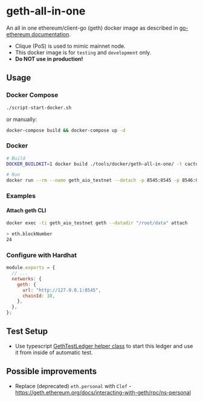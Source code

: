 # geth-all-in-one

An all in one ethereum/client-go (geth) docker image as described in [go-ethereum documentation](https://geth.ethereum.org/docs/fundamentals/private-network).

- Clique (PoS) is used to mimic mainnet node.
- This docker image is for `testing` and `development` only.
- **Do NOT use in production!**

## Usage

### Docker Compose

```bash
./script-start-docker.sh
```

or manually:

```bash
docker-compose build && docker-compose up -d
```

### Docker

```bash
# Build
DOCKER_BUILDKIT=1 docker build ./tools/docker/geth-all-in-one/ -t cactus_geth_all_in_one

# Run
docker run --rm --name geth_aio_testnet --detach -p 8545:8545 -p 8546:8546 cactus_geth_all_in_one
```

### Examples

#### Attach geth CLI

```bash
docker exec -ti geth_aio_testnet geth --datadir "/root/data" attach

> eth.blockNumber
24
```

### Configure with Hardhat

```javascript
module.exports = {
  // ...
  networks: {
    geth: {
      url: "http://127.0.0.1:8545",
      chainId: 10,
    },
  },
};
```

## Test Setup

- Use typescript [GethTestLedger helper class](../../../packages/cactus-test-geth-ledger) to start this ledger and use it from inside of automatic test.

## Possible improvements

- Replace (deprecated) `eth.personal` with `Clef` - https://geth.ethereum.org/docs/interacting-with-geth/rpc/ns-personal
